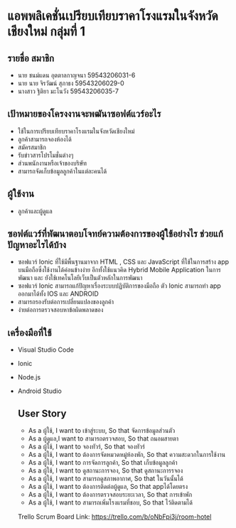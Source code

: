 # แอพพลิเคชั่นเปรียบเทียบราคาโรงแรมในจังหวัดเชียงใหม่ กลุ่มที่ 1
## รายชื่อ สมาชิก 
   * นาย ชนม์แดน อุตตาลกาญจนา 59543206031-6
   * นาย นาย จิรวัฒน์ สุภาธง 59543206029-0
   * นางสาว ฐิติยา มะโนวัง 59543206035-7 
   
## เป้าหมายของโครงงานจะพฒันาซอฟต์แวร์อะไร
* ใช้ในการเปรียบเทียบราคาโรงแรมในจังหวัดเชียงใหม่
* ลูกค้าสามารถจองห้องได้
* สมัครสมาชิก
* รับข่าวสารโปรโมชั่นต่างๆ 
* ส่วนพนักงานหรือเจ้าของบริษัท 
* สามารถจัดเก็บข้อมูลลูกค้าในแต่ละคนได้
   
## ผู้ใช้งาน 
* ลูกค้าและผู้ดูแล
   
## ซอฟต์แวร์ที่พัฒนาตอบโจทย์ความต้องการของผู้ใช้อย่างไร ช่วยแก้ปัญหาอะไรได้บ้าง
  
* ซอฟแวร์ Ionic ที่ใช้มีพื้นฐานมาจาก  HTML , CSS และ JavaScript ที่ใช้ในการสร้าง app บนมือถือซึ่งใช้งานได้ค่อนข้างง่าย อีกทั้งใช้แนวคิด Hybrid Mobile             Application ในการพัฒนา และ ยังใช้เทคโนโลยีเว็บเป็นตัวหลักในการพัฒนา
* ซอฟแวร์ Ionic สามารถแก้ปัญหาเรื่องระบบปฏิบัติการของมือถือ ตัว Ionic สามารถทำ app ออกมาได้ทั้ง IOS และ ANDROID
* สามารถรองรับต่อการเปลี่ยนแปลงของลูกค้า
* ง่ายต่อการตรวจสอบหาข้อผิดพลาดของ 
 
## เครื่องมือที่ใช้ 
* Visual Studio Code
* Ionic
* Node.js
* Android Studio
   
   ## User Story
   * As a ผู้ใช้, I want to เข้าสู่ระบบ, So that จัดการข้อมูลส่วนตัว
   * As a ผู้ดูแล,I want to สามารถตรวจสอบ, So that ถนอมสายตา
   * As a ผู้ใช้, I want to จองทัวร์, So that จองทัวร์
   * As a ผู้ใช้, I want to ต้องการจัดหมวดหมู่ห้องพัก, So that ความสะดวกในการใช้งาน
   * As a ผู้ใช้, I want to การจัดการลูกค้า, So that เก็บข้อมูลลูกค้า
   * As a ผู้ใช้, I want to ดูสถานะการจอง, So that ดูสถานะการรจอง
   * As a ผู้ใช้, I want to สามารถดูสภาพอากาศ, So that ในวันนั้นได้
   * As a ผู้ใช้, I want to ต้องการติดต่อผู้ดูแล, So that appได้โดยตรง
   * As a ผู้ใช้, I want to ต้องการตรวจสอบระยะเวลา, So that การเข้าพัก
   * As a ผู้ใช้, I want to สามารถเพิ่มโรงแรมที่ชอบ, So that ไว้ติดตามได้

   Trello Scrum Board
   Link: https://trello.com/b/oNbFpi3j/room-hotel

